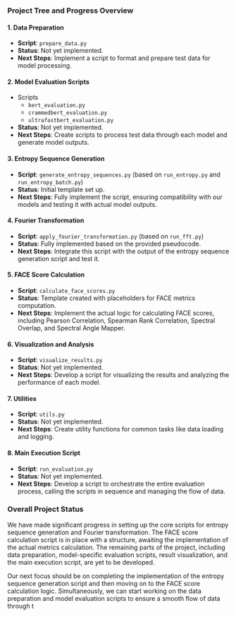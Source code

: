 ### Project Tree and Progress Overview

#### 1. Data Preparation
-   **Script**: `prepare_data.py`
-   **Status**: Not yet implemented.
-   **Next Steps**: Implement a script to format and prepare test data for model processing.

#### 2. Model Evaluation Scripts
-   Scripts
    -   `bert_evaluation.py`
    -   `crammedbert_evaluation.py`
    -   `ultrafastbert_evaluation.py`
-   **Status**: Not yet implemented.
-   **Next Steps**: Create scripts to process test data through each model and generate model outputs.
#### 3. Entropy Sequence Generation
-   **Script**: `generate_entropy_sequences.py` (based on `run_entropy.py` and `run_entropy_batch.py`)
-   **Status**: Initial template set up.
-   **Next Steps**: Fully implement the script, ensuring compatibility with our models and testing it with actual model outputs.
#### 4. Fourier Transformation
-   **Script**: `apply_fourier_transformation.py` (based on `run_fft.py`)
-   **Status**: Fully implemented based on the provided pseudocode.
-   **Next Steps**: Integrate this script with the output of the entropy sequence generation script and test it.
#### 5. FACE Score Calculation
-   **Script**: `calculate_face_scores.py`
-   **Status**: Template created with placeholders for FACE metrics computation.
-   **Next Steps**: Implement the actual logic for calculating FACE scores, including Pearson Correlation, Spearman Rank Correlation, Spectral Overlap, and Spectral Angle Mapper.
#### 6. Visualization and Analysis
-   **Script**: `visualize_results.py`
-   **Status**: Not yet implemented.
-   **Next Steps**: Develop a script for visualizing the results and analyzing the performance of each model.
#### 7. Utilities
-   **Script**: `utils.py`
-   **Status**: Not yet implemented.
-   **Next Steps**: Create utility functions for common tasks like data loading and logging.
#### 8. Main Execution Script
-   **Script**: `run_evaluation.py`
-   **Status**: Not yet implemented.
-   **Next Steps**: Develop a script to orchestrate the entire evaluation process, calling the scripts in sequence and managing the flow of data.
### Overall Project Status
We have made significant progress in setting up the core scripts for entropy sequence generation and Fourier transformation. The FACE score calculation script is in place with a structure, awaiting the implementation of the actual metrics calculation. The remaining parts of the project, including data preparation, model-specific evaluation scripts, result visualization, and the main execution script, are yet to be developed.

Our next focus should be on completing the implementation of the entropy sequence generation script and then moving on to the FACE score calculation logic. Simultaneously, we can start working on the data preparation and model evaluation scripts to ensure a smooth flow of data through t
